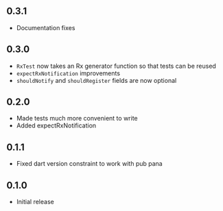 ## 0.3.1
- Documentation fixes

## 0.3.0
- `RxTest` now takes an Rx generator function so that tests can be reused
- `expectRxNotification` improvements
- `shouldNotify` and `shouldRegister` fields are now optional

## 0.2.0
- Made tests much more convenient to write
- Added expectRxNotification

## 0.1.1
- Fixed dart version constraint to work with pub pana

## 0.1.0
- Initial release